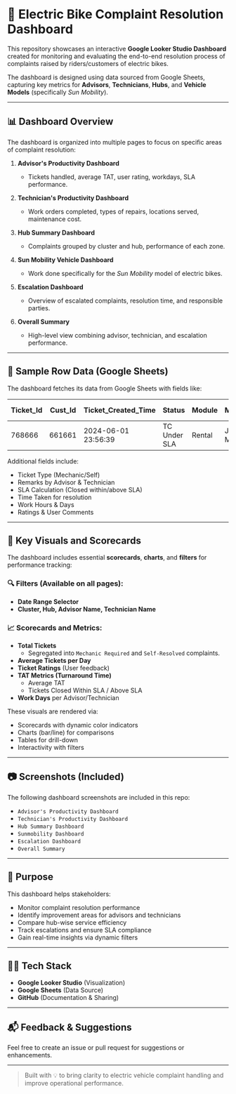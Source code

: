 
# 🔧 Electric Bike Complaint Resolution Dashboard

This repository showcases an interactive **Google Looker Studio Dashboard** created for monitoring and evaluating the end-to-end resolution process of complaints raised by riders/customers of electric bikes.

The dashboard is designed using data sourced from Google Sheets, capturing key metrics for **Advisors**, **Technicians**, **Hubs**, and **Vehicle Models** (specifically *Sun Mobility*).

---

## 📊 Dashboard Overview

The dashboard is organized into multiple pages to focus on specific areas of complaint resolution:

1. **Advisor's Productivity Dashboard**
   - Tickets handled, average TAT, user rating, workdays, SLA performance.

2. **Technician's Productivity Dashboard**
   - Work orders completed, types of repairs, locations served, maintenance cost.

3. **Hub Summary Dashboard**
   - Complaints grouped by cluster and hub, performance of each zone.

4. **Sun Mobility Vehicle Dashboard**
   - Work done specifically for the *Sun Mobility* model of electric bikes.

5. **Escalation Dashboard**
   - Overview of escalated complaints, resolution time, and responsible parties.

6. **Overall Summary**
   - High-level view combining advisor, technician, and escalation performance.

---

## 📁 Sample Row Data (Google Sheets)

The dashboard fetches its data from Google Sheets with fields like:

| Ticket_Id | Cust_Id | Ticket_Created_Time | Status          | Module | Mechanic_Name     | MaintenanceCost | Rating | Cluster Name | Hub_Name           |
|-----------|---------|----------------------|------------------|--------|--------------------|------------------|--------|---------------|---------------------|
| 768666    | 661661  | 2024-06-01 23:56:39  | TC Under SLA     | Rental | Joginder - Mundka | 86               | -      | Delhi, NCR    | Mundka (West Delhi) |

Additional fields include:
- Ticket Type (Mechanic/Self)
- Remarks by Advisor & Technician
- SLA Calculation (Closed within/above SLA)
- Time Taken for resolution
- Work Hours & Days
- Ratings & User Comments

---

## 📌 Key Visuals and Scorecards

The dashboard includes essential **scorecards**, **charts**, and **filters** for performance tracking:

### 🔍 Filters (Available on all pages):
- **Date Range Selector**
- **Cluster, Hub, Advisor Name, Technician Name**

### 📈 Scorecards and Metrics:
- **Total Tickets**
  - Segregated into `Mechanic Required` and `Self-Resolved` complaints.
- **Average Tickets per Day**
- **Ticket Ratings** (User feedback)
- **TAT Metrics (Turnaround Time)**
  - Average TAT
  - Tickets Closed Within SLA / Above SLA
- **Work Days** per Advisor/Technician

These visuals are rendered via:
- Scorecards with dynamic color indicators
- Charts (bar/line) for comparisons
- Tables for drill-down
- Interactivity with filters

---

## 📷 Screenshots (Included)

The following dashboard screenshots are included in this repo:

- `Advisor's Productivity Dashboard`
- `Technician's Productivity Dashboard`
- `Hub Summary Dashboard`
- `Sunmobility Dashboard`
- `Escalation Dashboard`
- `Overall Summary`

---

## 📌 Purpose

This dashboard helps stakeholders:
- Monitor complaint resolution performance
- Identify improvement areas for advisors and technicians
- Compare hub-wise service efficiency
- Track escalations and ensure SLA compliance
- Gain real-time insights via dynamic filters

---

## 👨‍💻 Tech Stack

- **Google Looker Studio** (Visualization)
- **Google Sheets** (Data Source)
- **GitHub** (Documentation & Sharing)

---

## 📬 Feedback & Suggestions

Feel free to create an issue or pull request for suggestions or enhancements.

---

> Built with 💡 to bring clarity to electric vehicle complaint handling and improve operational performance.
